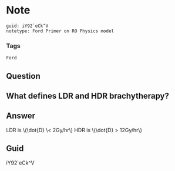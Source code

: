 # Note
```
guid: iY92`eCk^V
notetype: Ford Primer on RO Physics model
```

### Tags
```
Ford
```

## Question
<h2>What defines LDR and HDR brachytherapy?</h2>

## Answer
<section>
<p>LDR is \(\dot{D} \< 2Gy/hr\)
HDR is \(\dot{D} > 12Gy/hr\)</p>

</section>

## Guid
iY92`eCk^V
